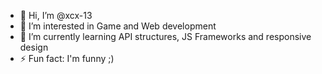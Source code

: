 - 👋 Hi, I’m @xcx-13
- 👀 I’m interested in Game and Web development
- 🌱 I’m currently learning API structures, JS Frameworks and responsive design
- ⚡ Fun fact: I'm funny ;)
